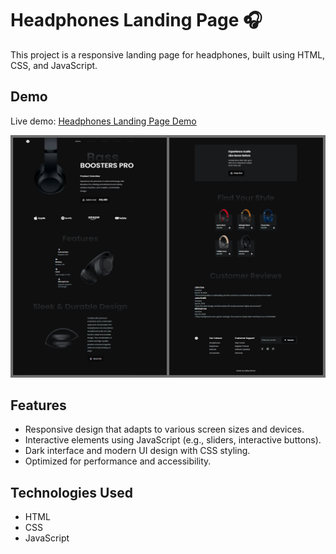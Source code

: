 # Headphones Landing Page 🎧

This project is a responsive landing page for headphones, built using HTML, CSS, and JavaScript.

## Demo

Live demo: [Headphones Landing Page Demo]([https://example.com](https://adityabarad.github.io/Landing-Page-Headphones/))


![Preview](Preview.png)


## Features

- Responsive design that adapts to various screen sizes and devices.
- Interactive elements using JavaScript (e.g., sliders, interactive buttons).
- Dark interface and modern UI design with CSS styling.
- Optimized for performance and accessibility.

## Technologies Used

- HTML
- CSS
- JavaScript 
